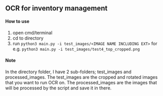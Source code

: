## OCR for inventory management

#### How to use

1. open cmd/terminal
2. cd to directory
3. run `python3 main.py -i test_images/<IMAGE NAME INCLUDING EXT>` for e.g. `python3 main.py -i test_images/test4_top_cropped.png`

#### Note

In the directory folder, I have 2 sub-folders; test_images and processed_images.
The test_images are the cropped and rotated images that you want to run OCR on.
The processed_images are the images that will be processed by the script and save it in there.
